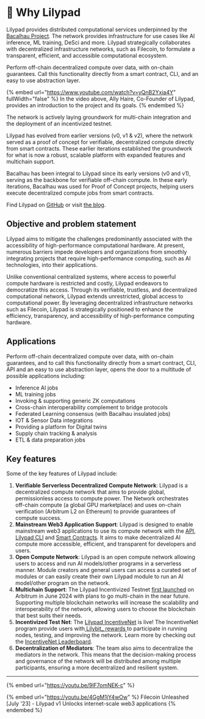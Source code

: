 # 🌱 Why Lilypad

Lilypad provides distributed computational services underpinned by the [Bacalhau Project](https://www.bacalhau.org/). The network provides infrastructure for use cases like AI inference, ML training, DeSci and more. Lilypad strategically collaborates with decentralized infrastructure networks, such as Filecoin, to formulate a transparent, efficient, and accessible computational ecosystem.

Perform off-chain decentralized compute over data, with on-chain guarantees. Call this functionality directly from a smart contract, CLI, and an easy to use abstraction layer.

{% embed url="https://www.youtube.com/watch?v=yQnB2Yxia4Y" fullWidth="false" %}
In the video above, Ally Haire, Co-Founder of Lilypad, provides an introduction to the project and its goals.
{% endembed %}

The network is actively laying groundwork for multi-chain integration and the deployment of an incentivized testnet.

Lilypad has evolved from earlier versions (v0, v1 & v2), where the network served as a proof of concept for verifiable, decentralized compute directly from smart contracts. These earlier iterations established the groundwork for what is now a robust, scalable platform with expanded features and multichain support.

Bacalhau has been integral to Lilypad since its early versions (v0 and v1), serving as the backbone for verifiable off-chain compute. In these early iterations, Bacalhau was used for Proof of Concept projects, helping users execute decentralized compute jobs from smart contracts.

Find Lilypad on [GitHub](https://github.com/Lilypad-Tech/lilypad) or visit [the blog](https://blog.lilypadnetwork.org/).

## Objective and problem statement

Lilypad aims to mitigate the challenges predominantly associated with the accessibility of high-performance computational hardware. At present, numerous barriers impede developers and organizations from smoothly integrating projects that require high-performance computing, such as AI technologies, into their applications.

Unlike conventional centralized systems, where access to powerful compute hardware is restricted and costly, Lilypad endeavors to democratize this access. Through its verifiable, trustless, and decentralized computational network, Lilypad extends unrestricted, global access to computational power. By leveraging decentralized infrastructure networks such as Filecoin, Lilypad is strategically positioned to enhance the efficiency, transparency, and accessibility of high-performance computing hardware.

## Applications

Perform off-chain decentralized compute over data, with on-chain guarantees, and to call this functionality directly from a smart contract, CLI, API and an easy to use abstraction layer, opens the door to a multitude of possible applications including:

* Inference AI jobs
* ML training jobs
* Invoking & supporting generic ZK computations
* Cross-chain interoperability complement to bridge protocols
* Federated Learning consensus (with Bacalhau insulated jobs)
* IOT & Sensor Data integrations
* Providing a platform for Digital twins
* Supply chain tracking & analysis
* ETL & data preparation jobs

## Key features

Some of the key features of Lilypad include:

1. **Verifiable Serverless Decentralized Compute Network**: Lilypad is a decentralized compute network that aims to provide global, permissionless access to compute power. The Network orchestrates off-chain compute (a global GPU marketplace) and uses on-chain verification (Arbitrum L2 on Ethereum) to provide guarantees of compute success.
2. **Mainstream Web3 Application Support**: Lilypad is designed to enable mainstream web3 applications to use its compute network with the [API](quickstart/inference-api/), [Lilypad CLI](https://docs.lilypad.tech/lilypad/lilypad-testnet/install-run-requirements) and [Smart Contracts](https://docs.lilypad.tech/lilypad/developer-resources/lilypad-smart-contracts). It aims to make decentralized AI compute more accessible, efficient, and transparent for developers and users.
3. **Open Compute Network**: Lilypad is an open compute network allowing users to access and run AI models/other programs in a serverless manner. Module creators and general users can access a curated set of modules or can easily create their own Lilypad module to run an AI model/other program on the network.
4. **Multichain Support**: The Lilypad Incentivized Testnet [first launched](https://blog.lilypadnetwork.org/lilypad-project-report-june-19-2024#heading-engineering-update) on Arbitrum in June 2024 with plans to go multi-chain in the near future. Supporting multiple blockchain networks will increase the scalability and interoperability of the network, allowing users to choose the blockchain that best suits their needs.
5. **Incentivized Test Net**: The [Lilypad IncentiveNet](https://lilypadnetwork.notion.site/Leap-into-Lilypad-s-IncentiveNet-9e9b12936d4340ad9417d92dab8bd9d1) is live! The IncentiveNet program provide users with[ Lilybit\_ rewards ](https://blog.lilypadnetwork.org/incentivenet-lilybit-reward-calculations)to participate in running nodes, testing, and improving the network. Learn more by checking out the [IncentiveNet Leaderboard](https://info.lilypad.tech/leaderboard).
6. **Decentralization of Mediators**: The team also aims to decentralize the mediators in the network. This means that the decision-making process and governance of the network will be distributed among multiple participants, ensuring a more decentralized and resilient system.

***

{% embed url="https://youtu.be/9lF7omNEK-c" %}

{% embed url="https://youtu.be/4GgM1jY4wOw" %}
Filecoin Unleashed \[July '23] - Lilypad v1 Unlocks internet-scale web3 applications
{% endembed %}

